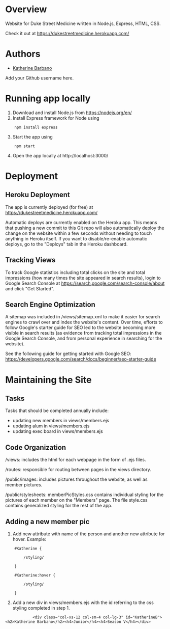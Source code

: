 # Overview

Website for Duke Street Medicine written in Node.js, Express, HTML, CSS. 

Check it out at https://dukestreetmedicine.herokuapp.com/

# Authors
- [Katherine Barbano](https://github.com/katherine-barbano)

Add your Github username here.

# Running app locally

1. Download and install Node.js from https://nodejs.org/en/
2. Install Express framework for Node using 

```
    npm install express
```

3. Start the app using

```
    npm start
```

4. Open the app locally at http://localhost:3000/

# Deployment

## Heroku Deployment

The app is currently deployed (for free) at https://dukestreetmedicine.herokuapp.com/

Automatic deploys are currently enabled on the Heroku app. This means that pushing a new commit to this Git repo
will also automatically deploy the change on the website within a few seconds without needing to touch anything in Heroku itself. If you want to disable/re-enable automatic deploys, go to the "Deploys" tab in the Heroku dashboard.

## Tracking Views

To track Google statistics including total clicks on the site and total impressions (how many times the site appeared in search results), login to Google Search Console at https://search.google.com/search-console/about and click "Get Started".

## Search Engine Optimization

A sitemap was included in /views/sitemap.xml to make it easier for search engines to crawl over and index the website's content. Over time, efforts to follow Google's starter guide for SEO led to the website becoming more visible in search results (as evidence from tracking total impressions in the Google Search Console, and from personal experience in searching for the website).

See the following guide for getting started with Google SEO: https://developers.google.com/search/docs/beginner/seo-starter-guide

# Maintaining the Site

## Tasks
Tasks that should be completed annually include:

- updating new members in views/members.ejs
- updating alum in views/members.ejs
- updating exec board in views/members.ejs

## Code Organization

/views: includes the html for each webpage in the form of .ejs files.

/routes: responsible for routing between pages in the views directory.

/public/images: includes pictures throughout the website, as well as member pictures.

/public/stylesheets: memberPicStyles.css contains individual styling for the pictures of each member on the "Members" page. The file style.css contains generalized styling for the rest of the app.

## Adding a new member pic

1. Add new attribute with name of the person and another new attribute for hover. Example:

```
    #Katherine { 

        /styling/

    }

    #Katherine:hover {

        /styling/

    }
```

2. Add a new div in views/members.ejs with the id referring to the css styling completed in step 1.

```
        	<div class="col-xs-12 col-sm-4 col-lg-3" id="KatherineB"><h2>Katherine Barbano</h2><h4>Junior</h4><h4>Season V</h4></div>
```